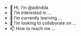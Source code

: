 - 👋 Hi, I’m @adindda
- 👀 I’m interested in ...
- 🌱 I’m currently learning ...
- 💞️ I’m looking to collaborate on ...
- 📫 How to reach me ...

<!---
adindda/adindda is a ✨ special ✨ repository because its `README.md` (this file) appears on your GitHub profile.
You can click the Preview link to take a look at your changes.
--->
